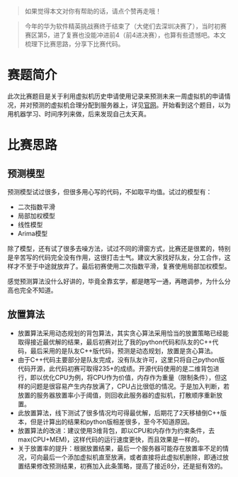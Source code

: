 > 如果觉得本文对你有帮助的话，请点个赞再走哦！

> 今年的华为软件精英挑战赛终于结束了（大佬们去深圳决赛了），当时初赛赛区第5，进了复赛也没能冲进前4（前4进决赛），也算有些遗憾吧。本文梳理下比赛思路，分享下比赛代码。
# 赛题简介
此次比赛题目是关于利用虚拟机历史申请使用记录来预测未来一周虚拟机的申请情况，并对预测的虚拟机合理分配到服务器上，详见[官网](http://codecraft.devcloud.huaweicloud.com/home/detail)。开始看到这个题目，以为用机器学习、时间序列来做，后来发现自己太天真。

# 比赛思路
## 预测模型

预测模型试过很多，但很多用心写的代码，不如取平均值。试过的模型有：
- 二次指数平滑
- 局部加权模型
- 线性模型
- Arima模型

除了模型，还有试了很多去噪方法，试过不同的滑窗方式，比赛还是很累的，特别是辛苦写的代码完全没有作用，这很打击士气。建议大家找好队友，分工合作，这样才不至于中途就放弃了。最后初赛使用二次指数平滑，复赛使用局部加权模型。

感觉预测算法没什么好讲的，毕竟全靠玄学，都是瞎写一通，再瞎调参，为什么分高也完全不知道。

## 放置算法

- 放置算法采用动态规划的背包算法，其实贪心算法采用恰当的放置策略已经能取得接近最优解的结果，最后初赛对比了我的python代码和队友的C++代码，最后采用的是队友C++版代码，预测是动态规划，放置是贪心算法。
- 由于C++代码主要部分是队友完成，没有队友许可，这里只将自己python版代码开源，此代码初赛可取得235+的成绩。开源代码使用的是二维背包进行，即以优化CPU为例，将CPU作为价值，内存作为重量（限制条件），但这样的问题是很容易产生内存放满了，CPU占比很低的情况。于是加入判断，若放置的服务器放置率小于阈值，则回收此服务器的虚拟机，打散顺序重新放置。
- 此放置算法，线下测试了很多情况均可得最优解，后期花了2天移植倒C++版本，但是计算出的结果和python版相差很多，至今不知道原因。
- 放置算法的改进：建议使用3维背包，即以CPU和内存作为约束条件，去max(CPU+MEM)，这样代码的运行速度更快，而且效果是一样的。
- 关于放置率的提升：根据放置结果，最后一个服务器可能存在放置率不足的情况，可向最后一个添加虚拟机直至放满，或者直接将此虚拟机删除，即通过放置结果修改预测结果，初赛加入此条策略，提高了接近8分，还是挺有效的。


